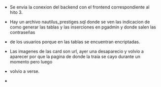 - Se envia la conexion del backend con el frontend correspondiente al hito 3.
- Hay un archivo nautilus_prestiges.sql donde se ven las indicacion de como generar las tablas y las inserciones en pgadmin y donde salen las contraseñas
- de los usuarios porque en las tablas se encuentran encriptadas.
- Las imagenes de las card son url, ayer una desaparecio y volvio a aparecer por que la pagina de donde la traia se cayo durante un momento pero luego
- volvio a verse.

- 
